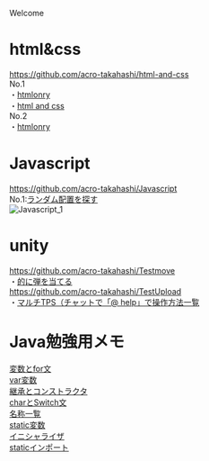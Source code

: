 Welcome

# html&css
https://github.com/acro-takahashi/html-and-css  
No.1  
・[htmlonry](https://acro-takahashi.github.io/html-and-css/htmlonly/No.1/)  
・[html and css](https://acro-takahashi.github.io/html-and-css/html_and_scc/No.1/)  
No.2  
・[htmlonry](https://acro-takahashi.github.io/html-and-css/htmlonly/No.2/)  

# Javascript
https://github.com/acro-takahashi/Javascript  
No.1:[ランダム配置を探す](https://acro-takahashi.github.io/Javascript/No.1/)  
![Javascript_1](https://user-images.githubusercontent.com/91651462/137687394-0745827c-5cf7-4c11-9873-c8702fd5ccd5.gif)

# unity
https://github.com/acro-takahashi/Testmove  
・[的に弾を当てる](https://acro-takahashi.github.io/Testmove/)  
https://github.com/acro-takahashi/TestUpload  
・[マルチTPS（チャットで「@ help」で操作方法一覧](https://acro-takahashi.github.io/TestUpload/)

# Java勉強用メモ
[変数とfor文](https://paiza.io/projects/rXOW3xphvtrAQSZdR6vxMA)  
[var変数](https://paiza.io/projects/RGDQpTBwYu0EATr95y-ZkA)  
[継承とコンストラクタ](https://paiza.io/projects/eE90EpUsnzAOXPRUqao7oA)  
[charとSwitch文](https://paiza.io/projects/oHvRNTbl-Zop8mPvdqhZvA)  
[名称一覧](https://paiza.io/projects/_nAVhY7KD_3wc-aAfwAfjA)  
[static変数](https://paiza.io/projects/IaGUECUV9KlFND9RYwnouQ?language=java)  
[イニシャライザ](https://paiza.io/projects/q5gickrrvSUCbPi6bgkl7g?language=java)  
[staticインポート](https://paiza.io/projects/DvjrJn6aGtYlJ3NLV6ptNQ?language=java)
